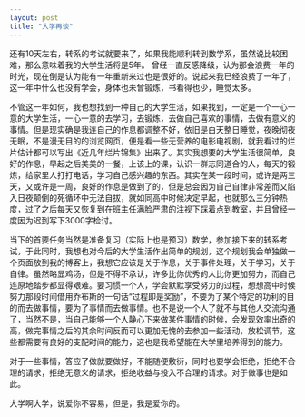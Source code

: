 ```yaml
---
layout: post
title: "大学再谈"
---
```

还有10天左右，转系的考试就要来了，如果我能顺利转到数学系，虽然说比较困难，那么意味着我的大学生活将是5年。
曾经一直反感降级，认为那会浪费一年的时光，现在倒是认为能有一年重新来过也是很好的。说起来我已经浪费了一年了，这一年中什么也没有学会，身体也未曾锻炼，书看得也少，睡觉太多。

不管这一年如何，我也想找到一种自己的大学生活，如果找到，一定是一个一心一意的大学生活，一心一意的去学习，去锻炼，去做自己喜欢的事情，去做有意义的事情。但是现实确是我连自己的作息都调整不好，依旧是白天整日睡觉，夜晚彻夜无眠，不是漫无目的的浏览网页，便是看一些无营养的电影电视剧，就我看过的烂片估计都可以写出《近几年烂片锦集》出来了。其实我想要的大学生活很简单，良好的作息，早起之后美美的一餐，上该上的课，认识一群志同道合的人，每天的锻炼，给家里人打打电话，学习自己感兴趣的东西。其实在某一段时间，或许是两三天，又或许是一周，良好的作息是做到了的，但是总会因为自己自律非常差而又陷入日夜颠倒的死循环中无法自拔，就如同高中时候决定早起，也就那么三分钟热度，过了之后每天又恢复到在班主任满脸严肃的注视下踩着点到教室，并且曾经一度因为迟到写下3000字检讨。

<!--more-->

当下的首要任务当然是准备复习（实际上也是预习）数学，参加接下来的转系考试，于此同时，我想也对今后的大学生活作出简单的规划，这个规划我会单独做一个页面放到我的博客上，我想它应该是关于作息，关于事件处理，关于学习，关于自律。虽然略显鸡汤，但是不得不承认，许多比你优秀的人比你更加努力，而自己连原地踏步都显得艰难。要习惯一个人，学会默默享受努力的过程，想想高中时候努力那段时间借用乔布斯的一句话“过程即是奖励”，不要为了某个特定的功利的目的而去做事情，要为了事情而去做事情。也不是说一个人了就不与其他人交流沟通了，当然不是，当自己能够一个人静心下来做某件事情的时候，会发现效率出奇的高，做完事情之后的其余时间反而可以更加无愧的去参加一些活动，放松调节，这些都需要有良好的支配时间的能力，这也是我希望能在大学里培养得到的能力。

对于一些事情，答应了做就要做好，不能随便敷衍，同时也要学会拒绝，拒绝不合理的请求，拒绝无意义的请求，拒绝收益与投入不合理的请求。对于做事也是如此。

大学啊大学，说爱你不容易，但是，我是爱你的。
